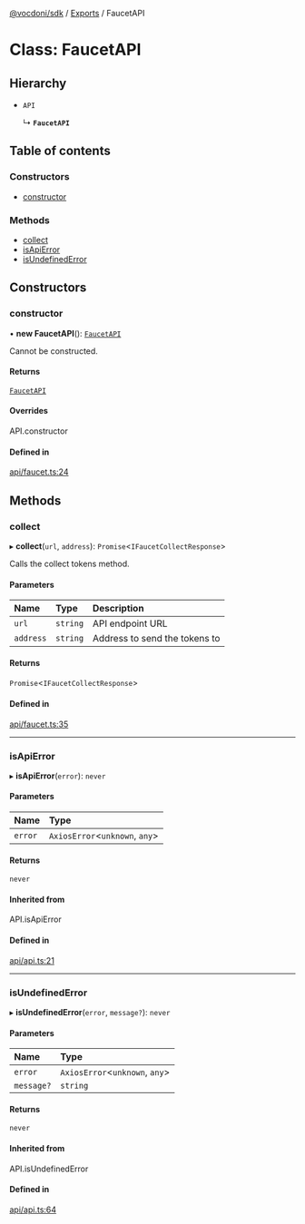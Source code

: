 [@vocdoni/sdk](/sdk) / [Exports](../modules.md) / FaucetAPI

# Class: FaucetAPI

## Hierarchy

- `API`

  ↳ **`FaucetAPI`**

## Table of contents

### Constructors

- [constructor](FaucetAPI.md#constructor)

### Methods

- [collect](FaucetAPI.md#collect)
- [isApiError](FaucetAPI.md#isapierror)
- [isUndefinedError](FaucetAPI.md#isundefinederror)

## Constructors

### constructor

• **new FaucetAPI**(): [`FaucetAPI`](FaucetAPI.md)

Cannot be constructed.

#### Returns

[`FaucetAPI`](FaucetAPI.md)

#### Overrides

API.constructor

#### Defined in

[api/faucet.ts:24](https://github.com/vocdoni/vocdoni-sdk/blob/2c8c18a/src/api/faucet.ts#L24)

## Methods

### collect

▸ **collect**(`url`, `address`): `Promise`\<`IFaucetCollectResponse`\>

Calls the collect tokens method.

#### Parameters

| Name | Type | Description |
| :------ | :------ | :------ |
| `url` | `string` | API endpoint URL |
| `address` | `string` | Address to send the tokens to |

#### Returns

`Promise`\<`IFaucetCollectResponse`\>

#### Defined in

[api/faucet.ts:35](https://github.com/vocdoni/vocdoni-sdk/blob/2c8c18a/src/api/faucet.ts#L35)

___

### isApiError

▸ **isApiError**(`error`): `never`

#### Parameters

| Name | Type |
| :------ | :------ |
| `error` | `AxiosError`\<`unknown`, `any`\> |

#### Returns

`never`

#### Inherited from

API.isApiError

#### Defined in

[api/api.ts:21](https://github.com/vocdoni/vocdoni-sdk/blob/2c8c18a/src/api/api.ts#L21)

___

### isUndefinedError

▸ **isUndefinedError**(`error`, `message?`): `never`

#### Parameters

| Name | Type |
| :------ | :------ |
| `error` | `AxiosError`\<`unknown`, `any`\> |
| `message?` | `string` |

#### Returns

`never`

#### Inherited from

API.isUndefinedError

#### Defined in

[api/api.ts:64](https://github.com/vocdoni/vocdoni-sdk/blob/2c8c18a/src/api/api.ts#L64)
